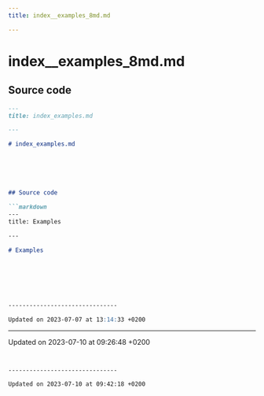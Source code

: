 ```yaml
---
title: index__examples_8md.md

---
```


# index__examples_8md.md






## Source code

```markdown
---
title: index_examples.md

---

# index_examples.md






## Source code

```markdown
---
title: Examples

---

# Examples







-------------------------------

Updated on 2023-07-07 at 13:14:33 +0200
```


-------------------------------

Updated on 2023-07-10 at 09:26:48 +0200
```


-------------------------------

Updated on 2023-07-10 at 09:42:18 +0200
